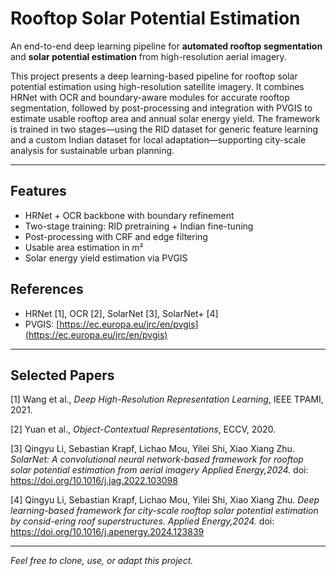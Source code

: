 # Rooftop Solar Potential Estimation

An end-to-end deep learning pipeline for **automated rooftop segmentation** and **solar potential estimation** from high-resolution aerial imagery.  

This project presents a deep learning-based pipeline for rooftop solar potential estimation using high-resolution satellite imagery. It combines HRNet with OCR and boundary-aware modules for accurate rooftop segmentation, followed by post-processing and integration with PVGIS to estimate usable rooftop area and annual solar energy yield. The framework is trained in two stages—using the RID dataset for generic feature learning and a custom Indian dataset for local adaptation—supporting city-scale analysis for sustainable urban planning.

---

## Features

- HRNet + OCR backbone with boundary refinement
- Two-stage training: RID pretraining + Indian fine-tuning
- Post-processing with CRF and edge filtering
- Usable area estimation in m²
- Solar energy yield estimation via PVGIS


## References

- HRNet [1], OCR [2], SolarNet [3], SolarNet+ [4]
- PVGIS: [https://ec.europa.eu/jrc/en/pvgis](https://ec.europa.eu/jrc/en/pvgis)

---

## Selected Papers

[1] Wang et al., *Deep High-Resolution Representation Learning*, IEEE TPAMI, 2021.

[2] Yuan et al., *Object-Contextual Representations*, ECCV, 2020.

[3] Qingyu Li, Sebastian Krapf, Lichao Mou, Yilei Shi, Xiao Xiang Zhu. *SolarNet: A convolutional neural network-based framework for rooftop solar potential estimation from aerial imagery Applied Energy,2024.* doi: https://doi.org/10.1016/j.jag.2022.103098

[4] Qingyu Li, Sebastian Krapf, Lichao Mou, Yilei Shi, Xiao Xiang Zhu. *Deep learning-based framework for city-scale rooftop solar potential estimation by consid-ering roof superstructures. Applied Energy,2024.* doi: https://doi.org/10.1016/j.apenergy.2024.123839

---

*Feel free to clone, use, or adapt this project.*


